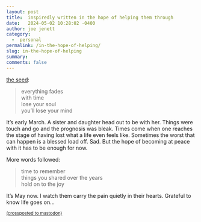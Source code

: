 ```yaml
---
layout: post
title:  inspiredly written in the hope of helping them through
date:   2024-05-02 10:28:02 -0400
author: joe jenett
category:
  -  personal
permalink: /in-the-hope-of-helping/
slug: in-the-hope-of-helping
summary: 
comments: false
---
```

<a href="https://ideas.joejenett.com/#time">the seed</a>:
<blockquote>
<p>
everything fades<br> 
with time<br>   
lose your soul<br>   
you’ll lose your mind
</p>
</blockquote>
<p>
It’s early March. A sister and daughter head out to be with her. Things were touch and go and the prognosis was bleak. Times come when one reaches the stage of having lost what a life even feels like. Sometimes the worst that can happen is a blessed load off. Sad. But the hope of becoming at peace with it has to be enough for now.
</p>
<p>
More words followed:
</p>
<blockquote>
<p>
time to remember<br>
things you shared over the years<br>
hold on to the joy
</p>
</blockquote>
<p>
It’s May now. I watch them carry the pain quietly in their hearts. Grateful to know life goes on... 
</p>

<a href="https://brid.gy/publish/mastodon"><small>(crossposted to mastodon)</small></a>